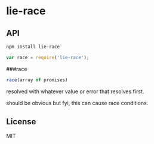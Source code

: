 # lie-race


## API

```bash
npm install lie-race
```

```javascript
var race = require('lie-race');
```

###race

```javascript
race(array of promises)
```

resolved with whatever value or error that resolves first.

should be obvious but fyi, this can cause race conditions.

## License

  MIT
